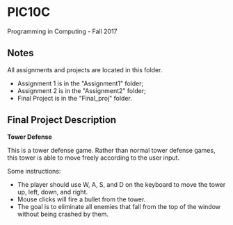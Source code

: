 # PIC10C
Programming in Computing - Fall 2017

## Notes

All assignments and projects are located in this folder.

- Assignment 1 is in the "Assignment1" folder;
- Assignment 2 is in the "Assignment2" folder;
- Final Project is in the "Final_proj" folder.


## Final Project Description

__Tower Defense__

This is a tower defense game. Rather than normal tower defense games, this tower is able to move freely according to the user input. 

Some instructions:

- The player should use W, A, S, and D on the keyboard to move the tower up, left, down, and right. 
- Mouse clicks will fire a bullet from the tower.
- The goal is to eliminate all enemies that fall from the top of the window without being crashed by them.
